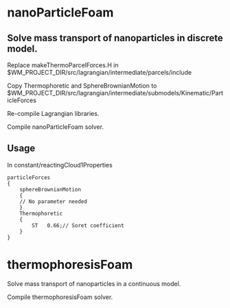 # nanoParticleFoam

## Solve mass transport of nanoparticles in discrete model.

Replace makeThermoParcelForces.H in $WM_PROJECT_DIR/src/lagrangian/intermediate/parcels/include

Copy Thermophoretic and SphereBrownianMotion to $WM_PROJECT_DIR/src/lagrangian/intermediate/submodels/Kinematic/ParticleForces

Re-compile Lagrangian libraries.

Compile nanoParticleFoam solver.

## Usage

In constant/reactingCloud1Properties

    particleForces
    {
        sphereBrownianMotion    
        {    
        // No parameter needed    
        }    
        Thermophoretic    
        {    
            ST   0.66;// Soret coefficient        
        }    
    }

# thermophoresisFoam

Solve mass transport of nanoparticles in a continuous model.

Compile thermophoresisFoam solver.
